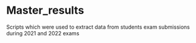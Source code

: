 # Master_results
Scripts which were used to extract data from students exam submissions during 2021 and 2022 exams
